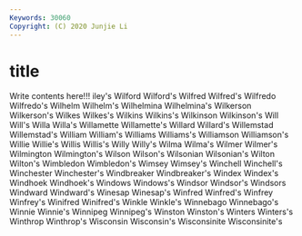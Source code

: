 ```yaml
---
Keywords: 30060
Copyright: (C) 2020 Junjie Li
---
```


# title

Write contents here!!!
iley's 
Wilford 
Wilford's 
Wilfred 
Wilfred's 
Wilfredo
Wilfredo's 
Wilhelm 
Wilhelm's 
Wilhelmina 
Wilhelmina's 
Wilkerson 
Wilkerson's 
Wilkes 
Wilkes's 
Wilkins
Wilkins's 
Wilkinson 
Wilkinson's 
Will 
Will's 
Willa 
Willa's 
Willamette 
Willamette's 
Willard
Willard's 
Willemstad 
Willemstad's 
William 
William's 
Williams 
Williams's 
Williamson 
Williamson's 
Willie
Willie's 
Willis 
Willis's 
Willy 
Willy's 
Wilma 
Wilma's 
Wilmer 
Wilmer's 
Wilmington
Wilmington's 
Wilson 
Wilson's 
Wilsonian 
Wilsonian's 
Wilton 
Wilton's 
Wimbledon 
Wimbledon's 
Wimsey
Wimsey's 
Winchell 
Winchell's 
Winchester 
Winchester's 
Windbreaker 
Windbreaker's 
Windex 
Windex's 
Windhoek
Windhoek's 
Windows 
Windows's 
Windsor 
Windsor's 
Windsors 
Windward 
Windward's 
Winesap 
Winesap's
Winfred 
Winfred's 
Winfrey 
Winfrey's 
Winifred 
Winifred's 
Winkle 
Winkle's 
Winnebago 
Winnebago's
Winnie 
Winnie's 
Winnipeg 
Winnipeg's 
Winston 
Winston's 
Winters 
Winters's 
Winthrop 
Winthrop's
Wisconsin 
Wisconsin's 
Wisconsinite 
Wisconsinite's 
